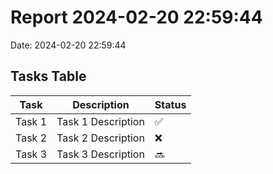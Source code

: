 

# Report 2024-02-20 22:59:44
Date: 2024-02-20 22:59:44
## Tasks Table
| Task | Description | Status |
|------|--------------|--------|
| Task 1 | Task 1 Description | ✅ |
| Task 2 | Task 2 Description | ❌ |
| Task 3 | Task 3 Description | 🔜 |
